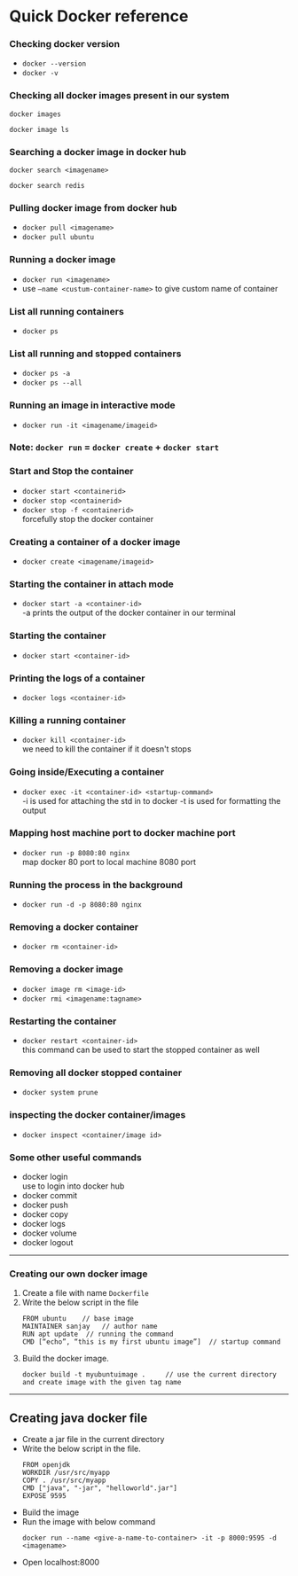 # Quick Docker reference

### Checking docker version
- ```docker --version```
- ```docker -v```

### Checking all docker images present in our system
```
docker images
```
```
docker image ls
```

### Searching a docker image in docker hub
```
docker search <imagename>
```
```
docker search redis
```

### Pulling docker image from docker hub
- ```docker pull <imagename>```
- ```docker pull ubuntu```

### Running a docker image
- ```docker run <imagename>```
-  use ```—name <custum-container-name>``` to give custom name of container

### List all running containers
- ```docker ps```

### List all running and stopped containers
- ```docker ps -a```
- ```docker ps --all```

### Running an image in interactive mode
- ```docker run -it <imagename/imageid>```

### Note:  ```docker run``` = ```docker create``` + ```docker start```

### Start and Stop the container
- ```docker start <containerid>```
- ```docker stop <containerid>```
- ```docker stop -f <containerid>```  
forcefully stop the docker container

### Creating a container of a docker image
- ```docker create <imagename/imageid>```

### Starting the container in attach mode
- ```docker start -a <container-id>```  
-a prints the output of the docker container in our terminal

### Starting the container
- ```docker start <container-id>```

### Printing the logs of a container
- ```docker logs <container-id>```

### Killing a running container
- ```docker kill <container-id>```  
we need to kill the container if it doesn't stops

### Going inside/Executing a container
- ```docker exec -it <container-id> <startup-command>```  
-i is used for attaching the std in to docker
-t is used for formatting the output

### Mapping host machine port to docker machine port
- ```docker run -p 8080:80 nginx```  
map docker 80 port to local machine 8080 port

### Running the process in the background
- ```docker run -d -p 8080:80 nginx```

### Removing a docker container
- ```docker rm <container-id>```

### Removing a docker image
- ```docker image rm <image-id>```
- ```docker rmi <imagename:tagname>```

### Restarting the container
- ```docker restart <container-id>```  
this command can be used to start the stopped container as well

### Removing all docker stopped container
- ```docker system prune```

### inspecting the docker container/images
- ```docker inspect <container/image id>```

### Some other useful commands
- docker login  
    use to login into docker hub
- docker commit
- docker push 
- docker copy 
- docker logs 
- docker volume
- docker logout

---
### Creating our own docker image
1. Create a file with name ```Dockerfile```
2. Write the below script in the file
    ```
    FROM ubuntu    // base image
	MAINTAINER sanjay   // author name
	RUN apt update  // running the command
	CMD [“echo”, “this is my first ubuntu image”]  // startup command
    ```
3. Build the docker image.
    ```
    docker build -t myubuntuimage .     // use the current directory and create image with the given tag name
    ```

---
## Creating java docker file
- Create a jar file in the current directory
- Write the below script in the file. 
    ```
    FROM openjdk
    WORKDIR /usr/src/myapp
    COPY . /usr/src/myapp
    CMD ["java", "-jar", "helloworld".jar"]
    EXPOSE 9595
    ```
- Build the image
- Run the image with below command 
    ```
    docker run --name <give-a-name-to-container> -it -p 8000:9595 -d <imagename>
    ```
- Open localhost:8000
